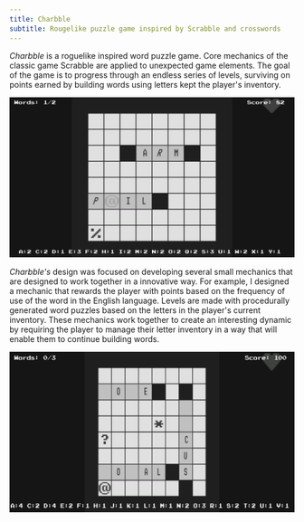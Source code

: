 ```yaml
---
title: Charbble
subtitle: Rougelike puzzle game inspired by Scrabble and crosswords
---
```


*Charbble* is a roguelike inspired word puzzle game. Core mechanics of the classic game Scrabble are applied to unexpected game elements. The goal
of the game is to progress through an endless series of levels, surviving on points earned by building words using letters kept the player's inventory.

![](/assets/image/charbble1.png)

*Charbble's* design was focused on developing several small mechanics that are designed to work together in a innovative way. For example, I designed a mechanic that rewards the player with points based on the frequency of use of the word in the English language. Levels are made with procedurally
generated word puzzles based on the letters in the player's current inventory. These mechanics work together to create an interesting dynamic by
requiring the player to manage their letter inventory in a way that will enable them to continue building words.

![](/assets/image/charbble2.png)
